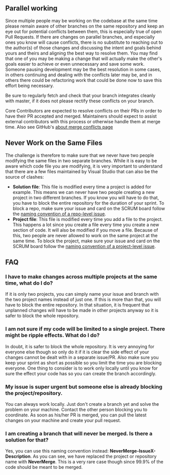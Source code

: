 ## Parallel working

Since multiple people may be working on the codebase at the same time please remain aware of other branches on the same repository and keep an eye out for potential conflicts between them, this is especially true of open Pull Requests. If there are changes on parallel branches, and especially ones you know will cause conflicts, there is no substitute to reaching out to the author(s) of those changes and discussing the intent and goals behind yours and theirs and aligning the best way to resolve them. You may find that one of you may be making a change that will actually make the other's goals easier to achieve or even unnecessary and save some work. Someone pausing development may be the best resolution in some cases, in others continuing and dealing with the conflicts later may be, and in others there could be refactoring work that could be done now to save this effort being necessary.

Be sure to regularly fetch and check that your branch integrates cleanly with master, if it does not please rectify these conflicts on your branch.

Core Contributors are expected to resolve conflicts on their PRs in order to have their PR accepted and merged. Maintainers should expect to assist external contributors with this process or otherwise handle them at merge time. Also see GitHub's [about merge conflicts page](https://help.github.com/en/articles/about-merge-conflicts)


## Never Work on the Same Files

The challenge is therefore to make sure that we never have two people modifying the same files in two separate branches. While it is easy to be aware which code file you are modifying, it is very important to understand that there are a few files maintained by Visual Studio that can also be the source of clashes:

- **Solution file**: This file is modified every time a project is added for example. This means we can never have two people creating a new project in two different branches. If you know you will have to do that, you have to block the entire repository for the duration of your sprint. To block a repo, make sure your issue and card on the SCRUM board follow the [naming convention of a repo-level issue](Resolving-issues#branch-naming-conventions). 
- **Project file**: This file is modified every time you add a file to the project. This happens a lot since you create a file every time you create a new section of code. It will also be modified if you move a file. Because of this, two people are never allowed to work on the same project at the same time. To block the project, make sure your issue and card on the SCRUM board follow the [naming convention of a project-level issue](Resolving-issues#branch-naming-conventions).


## FAQ

### I have to make changes across multiple projects at the same time, what do I do?

If it is only two projects, you can simply name your issue and branch with the two project names instead of just one. If this is more than that, you will have to block the entire repository. In that situation, it is frequent that unplanned changes will have to be made in other projects anyway so it is safer to block the whole repository.

### I am not sure if my code will be limited to a single project. There might be ripple effects. What do I do?

In doubt, it is safer to block the whole repository. It is very annoying for everyone else though so only do it if it is clear the side effect of your changes cannot be dealt with in a separate issue/PR. Also make sure you keep your sprint as short as possible so you limit the time you are blocking everyone. One thing to consider is to work only locally until you know for sure the effect your code has so you can create the branch accordingly.

### My issue is super urgent but someone else is already blocking the project/repository.

You can always work locally. Just don't create a branch yet and solve the problem on your machine. Contact the other person blocking you to coordinate. As soon as his/her PR is merged, you can pull the latest changes on your machine and create your pull request.

### I am creating a branch that will never be merged. Is there a solution for that?

Yes, you can use this naming convention instead: **NeverMerge-IssueX-Description**. As you can see, we have replaced the project or repository name with **NeverMerge**. This is a very rare case though since 99.9% of the code should be meant to be merged.